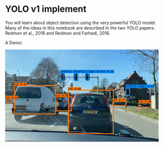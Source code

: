 # YOLO v1 implement
You will learn about object detection using the very powerful YOLO model. Many of the ideas in this notebook are described in the two YOLO papers: Redmon et al., 2016 and Redmon and Farhadi, 2016.

A Demo:

<img src="frame4.jpg" width="500px" height="300px" />
